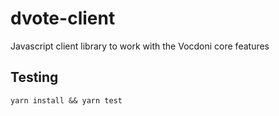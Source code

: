 # dvote-client
Javascript client library to work with the Vocdoni core features

## Testing
`yarn install && yarn test`